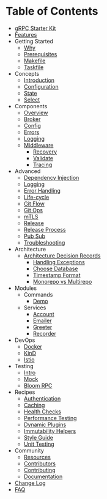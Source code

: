 # Table of Contents

- [gRPC Starter Kit](../README.md)
- [Features](features.md)
- Getting Started
  - [Why](introduction/why.md)
  - [Prerequisites](introduction/prerequisites.md)
  - [Makefile](introduction/makefile.md)
  - [Taskfile](introduction/taskfile.md)
- Concepts
  - [Introduction](concepts/intro.md)
  - [Configuration](concepts/actions.md)
  - [State](concepts/state.md)
  - [Select](concepts/select.md)
- Components
  - [Overview](components/overview.md)
  - [Broker](components/broker.md)
  - [Config](components/config.md)
  - [Errors](components/errors.md)
  - [Logging](components/logging.md)
  - [Middleware](components/middleware/overview.md)
    - [Recovery](components/middleware/recovery.md)
    - [Validate](components/middleware/validate.md)
    - [Tracing](components/middleware/tracing.md)
- Advanced
  - [Dependency Injection](advanced/dependency-injection.md)
  - [Logging](advanced/logging.md)
  - [Error Handling](advanced/errors.md)
  - [Life-cycle](advanced/life-cycle.md)
  - [Git Flow](advanced/gitflow.md)
  - [Git Ops](advanced/gitops.md)
  - [mTLS](advanced/mtls.md)
  - [Release](advanced/release.md)
  - [Release Process](advanced/release-process.md)
  - [Pub Sub](advanced/pubsub.md)
  - [Troubleshooting](advanced/troubleshooting.md)
- Architecture
  - [Architecture Decision Records](adr/ADR.md)
    - [Handling Exceptions](adr/handle-exceptions.md)
    - [Choose Database](adr/choose-database.md)
    - [Timestamp Format](adr/timestamp-format.md)
    - [Monorepo vs Multirepo](adr/monorepo-vs-multirepo.md)
- Modules
  - Commands
    - [Demo](../cmd/demo/README.md)
  - Services
    - [Account](../service/account/README.md)
    - [Emailer](../service/emailer/README.md)
    - [Greeter](../service/greeter/README.md)
    - [Recorder](../service/recorder/README.md)
- DevOps
  - [Docker](devops/docker.md)
  - [KinD](devops/kind.md)
  - [Istio](devops/istio.md)
- Testing
  - [Intro](testing/testing.md)
  - [Mock](testing/mock.md)
  - [Bloom RPC](testing/bloomrpc.md)
- Recipes
  - [Authentication](recipes/authentication.md)
  - [Caching](recipes/cache.md)
  - [Health Checks](recipes/component-events-from-ngxs.md)
  - [Performance Testing](recipes/debouncing-actions.md)
  - [Dynamic Plugins](recipes/dynamic-plugins.md)
  - [Immutability Helpers](recipes/immutability-helpers.md)
  - [Style Guide](recipes/style-guide.md)
  - [Unit Testing](recipes/unit-testing.md)
- Community
  - [Resources](community/awesome.md)
  - [Contributors](community/contributors.md)
  - [Contributing](community/contribution.md)
  - [Documentation](community/documentation.md)
- [Change Log](../CHANGELOG.md)
- [FAQ](faq/howto.md)
